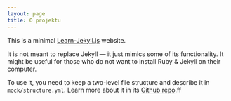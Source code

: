 ```yaml
---
layout: page
title: O projektu
---
```


This is a minimal [Learn-Jekyll.js](https://github.com/jan-martinek/learn-jekyll) website.

It is not meant to replace Jekyll — it just mimics some of its functionality. It might be useful for those who do not want to install Ruby & Jekyll on their computer.

To use it, you need to keep a two-level file structure and describe it in `mock/structure.yml`. Learn more about it in its [Github repo](https://github.com/jan-martinek/learn-jekyll).ff
